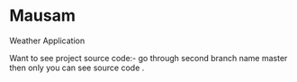 # Mausam
Weather Application

Want to see project source code:- go through second branch name master then only you can see source code .
